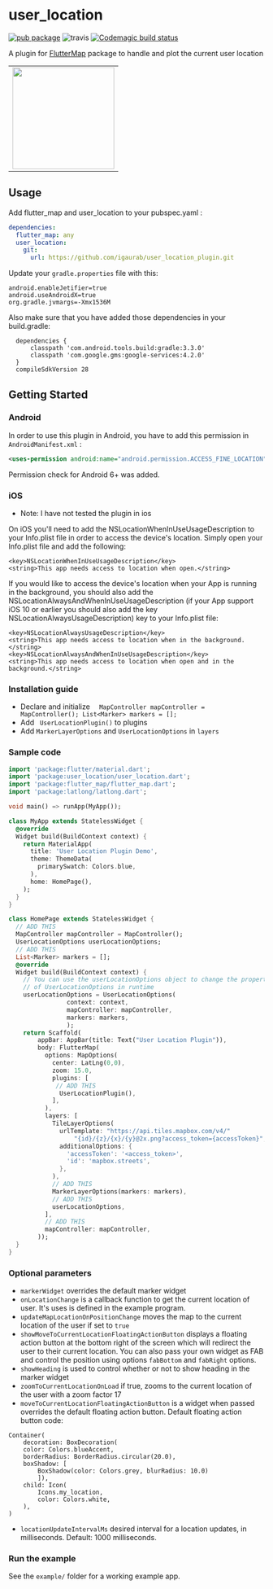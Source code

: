 # user_location

[![pub package](https://img.shields.io/pub/v/user_location.svg)](https://pub.dartlang.org/packages/user_location) ![travis](https://api.travis-ci.com/lpongetti/flutter_map_marker_cluster.svg?branch=master) [![Codemagic build status](https://api.codemagic.io/apps/5e7057c82c964659341b9932/5e7057c82c964659341b9931/status_badge.svg)](https://codemagic.io/apps/5e7057c82c964659341b9932/5e7057c82c964659341b9931/latest_build)



A plugin for [FlutterMap](https://github.com/johnpryan/flutter_map)  package to handle and plot the current user location


<div style="text-align: center"><table><tr>
  <td style="text-align: center">
  <a href="https://github.com/igaurab/UserLocationPlugin/blob/master/example.gif">
    <img src="https://github.com/igaurab/UserLocationPlugin/blob/master/example.gif" width="200"/></a>
</td>
</tr></table></div>

## Usage

Add flutter_map and  user_location to your pubspec.yaml :

```yaml
dependencies:
  flutter_map: any
  user_location:
    git:
      url: https://github.com/igaurab/user_location_plugin.git
```



Update your `gradle.properties` file with this:

```
android.enableJetifier=true
android.useAndroidX=true
org.gradle.jvmargs=-Xmx1536M
```



Also make sure that you have added those dependencies in your build.gradle:

```
  dependencies {
      classpath 'com.android.tools.build:gradle:3.3.0'
      classpath 'com.google.gms:google-services:4.2.0'
  }
  compileSdkVersion 28
```

## Getting Started 

### Android 

In order to use this plugin in Android, you have to add this permission in `AndroidManifest.xml` :

```xml
<uses-permission android:name="android.permission.ACCESS_FINE_LOCATION" />
```

Permission check for Android 6+ was added.

### iOS
* Note: I have not tested the plugin in ios

On iOS you'll need to add the NSLocationWhenInUseUsageDescription to your Info.plist file in order to access the device's location. Simply open your Info.plist file and add the following:

```
<key>NSLocationWhenInUseUsageDescription</key>
<string>This app needs access to location when open.</string>
```

If you would like to access the device's location when your App is running in the background, you should also add the NSLocationAlwaysAndWhenInUseUsageDescription (if your App support iOS 10 or earlier you should also add the key NSLocationAlwaysUsageDescription) key to your Info.plist file:

```
<key>NSLocationAlwaysUsageDescription</key>
<string>This app needs access to location when in the background.</string>
<key>NSLocationAlwaysAndWhenInUseUsageDescription</key>
<string>This app needs access to location when open and in the background.</string>
```



### Installation guide

- Declare and initialize ```  MapController mapController = MapController(); List<Marker> markers = [];```
- Add ` UserLocationPlugin()` to plugins
- Add  `MarkerLayerOptions` and `UserLocationOptions` in `layers`


### Sample code

```dart
import 'package:flutter/material.dart';
import 'package:user_location/user_location.dart';
import 'package:flutter_map/flutter_map.dart';
import 'package:latlong/latlong.dart';

void main() => runApp(MyApp());

class MyApp extends StatelessWidget {
  @override
  Widget build(BuildContext context) {
    return MaterialApp(
      title: 'User Location Plugin Demo',
      theme: ThemeData(
        primarySwatch: Colors.blue,
      ),
      home: HomePage(),
    );
  }
}

class HomePage extends StatelessWidget {
  // ADD THIS
  MapController mapController = MapController();
  UserLocationOptions userLocationOptions;
  // ADD THIS
  List<Marker> markers = [];
  @override
  Widget build(BuildContext context) {
    // You can use the userLocationOptions object to change the properties
    // of UserLocationOptions in runtime
    userLocationOptions = UserLocationOptions(
                context: context,
                mapController: mapController,
                markers: markers,
                );
    return Scaffold(
        appBar: AppBar(title: Text("User Location Plugin")),
        body: FlutterMap(
          options: MapOptions(
            center: LatLng(0,0),
            zoom: 15.0,
            plugins: [
             // ADD THIS
              UserLocationPlugin(),
            ],
          ),
          layers: [
            TileLayerOptions(
              urlTemplate: "https://api.tiles.mapbox.com/v4/"
                  "{id}/{z}/{x}/{y}@2x.png?access_token={accessToken}",
              additionalOptions: {
                'accessToken': '<access_token>',
                'id': 'mapbox.streets',
              },
            ),
            // ADD THIS
            MarkerLayerOptions(markers: markers),
            // ADD THIS
            userLocationOptions,
          ],
          // ADD THIS
          mapController: mapController,
        ));
  }
}
```


### Optional parameters
* `markerWidget` overrides the default marker widget
* `onLocationChange` is a callback function to get the current location of user. It's uses is defined in the example program.
* `updateMapLocationOnPositionChange` moves the map to the current location of the user if set to `true`
* `showMoveToCurrentLocationFloatingActionButton` displays a floating action button at the bottom right of the screen which will redirect the user to their current location. You can also pass your own widget as FAB and control the position using options `fabBottom` and `fabRight` options.
* `showHeading` is used to control whether or not to show heading in the marker widget
* `zoomToCurrentLocationOnLoad` if true, zooms to the current location of the user with a zoom factor 17
* `moveToCurrentLocationFloatingActionButton` is a widget when passed overrides the default floating action button. Default floating action button code: 
``` 
Container(
    decoration: BoxDecoration(
    color: Colors.blueAccent,
    borderRadius: BorderRadius.circular(20.0),
    boxShadow: [
        BoxShadow(color: Colors.grey, blurRadius: 10.0)
        ]),
    child: Icon(
        Icons.my_location,
        color: Colors.white,
    ),
)
```
* `locationUpdateIntervalMs` desired interval for a location updates, in milliseconds. Default: 1000 milliseconds.

### Run the example

See the `example/` folder for a working example app.
